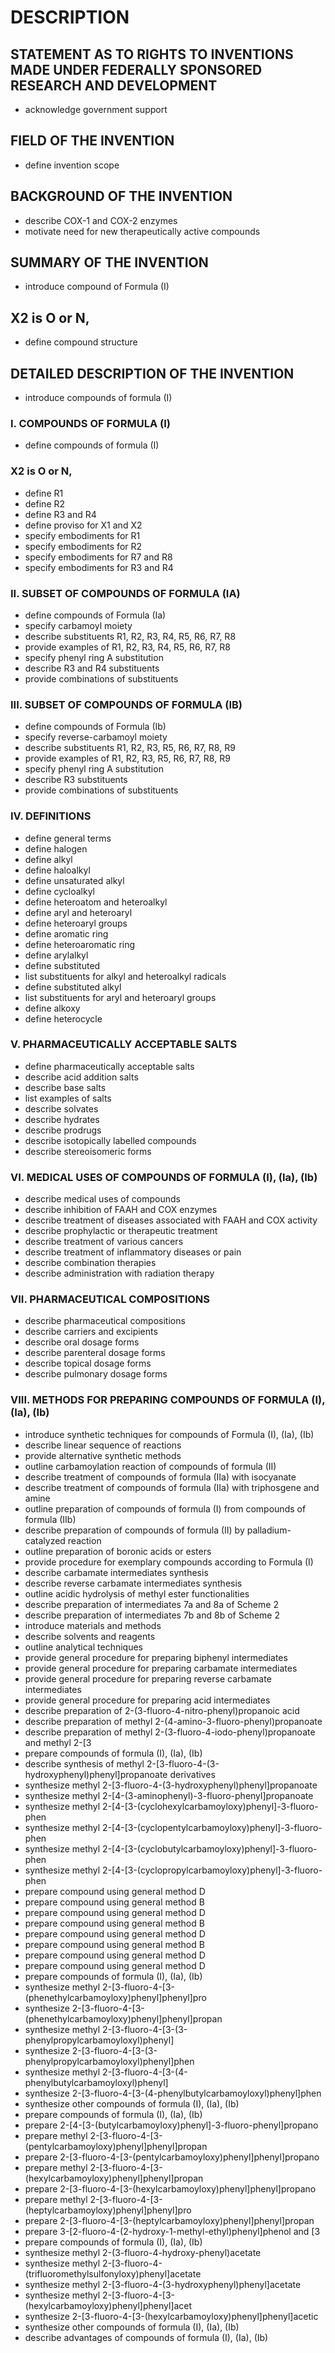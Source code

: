 # DESCRIPTION

## STATEMENT AS TO RIGHTS TO INVENTIONS MADE UNDER FEDERALLY SPONSORED RESEARCH AND DEVELOPMENT

- acknowledge government support

## FIELD OF THE INVENTION

- define invention scope

## BACKGROUND OF THE INVENTION

- describe COX-1 and COX-2 enzymes
- motivate need for new therapeutically active compounds

## SUMMARY OF THE INVENTION

- introduce compound of Formula (I)

## X2 is O or N,

- define compound structure

## DETAILED DESCRIPTION OF THE INVENTION

- introduce compounds of formula (I)

### I. COMPOUNDS OF FORMULA (I)

- define compounds of formula (I)

### X2 is O or N,

- define R1
- define R2
- define R3 and R4
- define proviso for X1 and X2
- specify embodiments for R1
- specify embodiments for R2
- specify embodiments for R7 and R8
- specify embodiments for R3 and R4

### II. SUBSET OF COMPOUNDS OF FORMULA (IA)

- define compounds of Formula (Ia)
- specify carbamoyl moiety
- describe substituents R1, R2, R3, R4, R5, R6, R7, R8
- provide examples of R1, R2, R3, R4, R5, R6, R7, R8
- specify phenyl ring A substitution
- describe R3 and R4 substituents
- provide combinations of substituents

### III. SUBSET OF COMPOUNDS OF FORMULA (IB)

- define compounds of Formula (Ib)
- specify reverse-carbamoyl moiety
- describe substituents R1, R2, R3, R5, R6, R7, R8, R9
- provide examples of R1, R2, R3, R5, R6, R7, R8, R9
- specify phenyl ring A substitution
- describe R3 substituents
- provide combinations of substituents

### IV. DEFINITIONS

- define general terms
- define halogen
- define alkyl
- define haloalkyl
- define unsaturated alkyl
- define cycloalkyl
- define heteroatom and heteroalkyl
- define aryl and heteroaryl
- define heteroaryl groups
- define aromatic ring
- define heteroaromatic ring
- define arylalkyl
- define substituted
- list substituents for alkyl and heteroalkyl radicals
- define substituted alkyl
- list substituents for aryl and heteroaryl groups
- define alkoxy
- define heterocycle

### V. PHARMACEUTICALLY ACCEPTABLE SALTS

- define pharmaceutically acceptable salts
- describe acid addition salts
- describe base salts
- list examples of salts
- describe solvates
- describe hydrates
- describe prodrugs
- describe isotopically labelled compounds
- describe stereoisomeric forms

### VI. MEDICAL USES OF COMPOUNDS OF FORMULA (I), (Ia), (Ib)

- describe medical uses of compounds
- describe inhibition of FAAH and COX enzymes
- describe treatment of diseases associated with FAAH and COX activity
- describe prophylactic or therapeutic treatment
- describe treatment of various cancers
- describe treatment of inflammatory diseases or pain
- describe combination therapies
- describe administration with radiation therapy

### VII. PHARMACEUTICAL COMPOSITIONS

- describe pharmaceutical compositions
- describe carriers and excipients
- describe oral dosage forms
- describe parenteral dosage forms
- describe topical dosage forms
- describe pulmonary dosage forms

### VIII. METHODS FOR PREPARING COMPOUNDS OF FORMULA (I), (Ia), (Ib)

- introduce synthetic techniques for compounds of Formula (I), (Ia), (Ib)
- describe linear sequence of reactions
- provide alternative synthetic methods
- outline carbamoylation reaction of compounds of formula (II)
- describe treatment of compounds of formula (IIa) with isocyanate
- describe treatment of compounds of formula (IIa) with triphosgene and amine
- outline preparation of compounds of formula (I) from compounds of formula (IIb)
- describe preparation of compounds of formula (II) by palladium-catalyzed reaction
- outline preparation of boronic acids or esters
- provide procedure for exemplary compounds according to Formula (I)
- describe carbamate intermediates synthesis
- describe reverse carbamate intermediates synthesis
- outline acidic hydrolysis of methyl ester functionalities
- describe preparation of intermediates 7a and 8a of Scheme 2
- describe preparation of intermediates 7b and 8b of Scheme 2
- introduce materials and methods
- describe solvents and reagents
- outline analytical techniques
- provide general procedure for preparing biphenyl intermediates
- provide general procedure for preparing carbamate intermediates
- provide general procedure for preparing reverse carbamate intermediates
- provide general procedure for preparing acid intermediates
- describe preparation of 2-(3-fluoro-4-nitro-phenyl)propanoic acid
- describe preparation of methyl 2-(4-amino-3-fluoro-phenyl)propanoate
- describe preparation of methyl 2-(3-fluoro-4-iodo-phenyl)propanoate and methyl 2-[3
- prepare compounds of formula (I), (Ia), (Ib)
- describe synthesis of methyl 2-[3-fluoro-4-(3-hydroxyphenyl)phenyl]propanoate derivatives
- synthesize methyl 2-[3-fluoro-4-(3-hydroxyphenyl)phenyl]propanoate
- synthesize methyl 2-[4-(3-aminophenyl)-3-fluoro-phenyl]propanoate
- synthesize methyl 2-[4-[3-(cyclohexylcarbamoyloxy)phenyl]-3-fluoro-phen
- synthesize methyl 2-[4-[3-(cyclopentylcarbamoyloxy)phenyl]-3-fluoro-phen
- synthesize methyl 2-[4-[3-(cyclobutylcarbamoyloxy)phenyl]-3-fluoro-phen
- synthesize methyl 2-[4-[3-(cyclopropylcarbamoyloxy)phenyl]-3-fluoro-phen
- prepare compound using general method D
- prepare compound using general method B
- prepare compound using general method D
- prepare compound using general method B
- prepare compound using general method D
- prepare compound using general method B
- prepare compound using general method D
- prepare compound using general method D
- prepare compounds of formula (I), (Ia), (Ib)
- synthesize methyl 2-[3-fluoro-4-[3-(phenethylcarbamoyloxy)phenyl]phenyl]pro
- synthesize 2-[3-fluoro-4-[3-(phenethylcarbamoyloxy)phenyl]phenyl]propan
- synthesize methyl 2-[3-fluoro-4-[3-(3-phenylpropylcarbamoyloxyl)phenyl]
- synthesize 2-[3-fluoro-4-[3-(3-phenylpropylcarbamoyloxyl)phenyl]phen
- synthesize methyl 2-[3-fluoro-4-[3-(4-phenylbutylcarbamoyloxyl)phenyl]
- synthesize 2-[3-fluoro-4-[3-(4-phenylbutylcarbamoyloxyl)phenyl]phen
- synthesize other compounds of formula (I), (Ia), (Ib)
- prepare compounds of formula (I), (Ia), (Ib)
- prepare 2-[4-[3-(butylcarbamoyloxy)phenyl]-3-fluoro-phenyl]propano
- prepare methyl 2-[3-fluoro-4-[3-(pentylcarbamoyloxy)phenyl]phenyl]propan
- prepare 2-[3-fluoro-4-[3-(pentylcarbamoyloxy)phenyl]phenyl]propano
- prepare methyl 2-[3-fluoro-4-[3-(hexylcarbamoyloxy)phenyl]phenyl]propan
- prepare 2-[3-fluoro-4-[3-(hexylcarbamoyloxy)phenyl]phenyl]propano
- prepare methyl 2-[3-fluoro-4-[3-(heptylcarbamoyloxy)phenyl]phenyl]pro
- prepare 2-[3-fluoro-4-[3-(heptylcarbamoyloxy)phenyl]phenyl]propan
- prepare 3-[2-fluoro-4-(2-hydroxy-1-methyl-ethyl)phenyl]phenol and [3
- prepare compounds of formula (I), (Ia), (Ib)
- synthesize methyl 2-(3-fluoro-4-hydroxy-phenyl)acetate
- synthesize methyl 2-[3-fluoro-4-(trifluoromethylsulfonyloxy)phenyl]acetate
- synthesize methyl 2-[3-fluoro-4-(3-hydroxyphenyl)phenyl]acetate
- synthesize methyl 2-[3-fluoro-4-[3-(hexylcarbamoyloxy)phenyl]phenyl]acet
- synthesize 2-[3-fluoro-4-[3-(hexylcarbamoyloxy)phenyl]phenyl]acetic
- synthesize other compounds of formula (I), (Ia), (Ib)
- describe advantages of compounds of formula (I), (Ia), (Ib)

